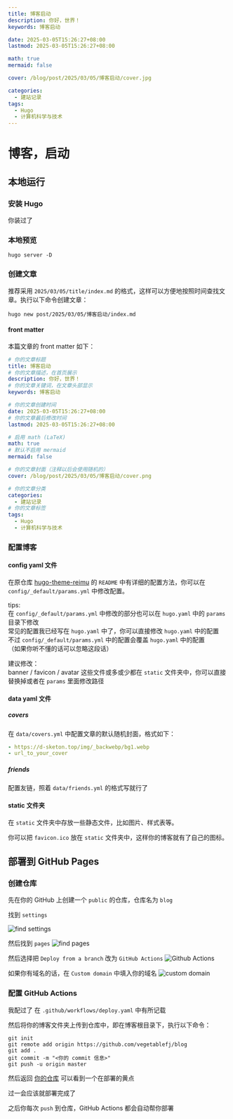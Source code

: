 ```yaml
---
title: 博客启动
description: 你好，世界！
keywords: 博客启动

date: 2025-03-05T15:26:27+08:00
lastmod: 2025-03-05T15:26:27+08:00

math: true
mermaid: false

cover: /blog/post/2025/03/05/博客启动/cover.jpg

categories:
  - 建站记录
tags:
  - Hugo
  - 计算机科学与技术
---
```

# 博客，启动

## 本地运行

### 安装 Hugo
你装过了

### 本地预览
```shell
hugo server -D
```

### 创建文章
推荐采用 `2025/03/05/title/index.md` 的格式，这样可以方便地按照时间查找文章。执行以下命令创建文章：
```shell
hugo new post/2025/03/05/博客启动/index.md
```
#### front matter

本篇文章的 front matter 如下：
```yaml
# 你的文章标题
title: 博客启动
# 你的文章描述，在首页展示
description: 你好，世界！
# 你的文章关键词，在文章头部显示
keywords: 博客启动

# 你的文章创建时间
date: 2025-03-05T15:26:27+08:00
# 你的文章最后修改时间
lastmod: 2025-03-05T15:26:27+08:00

# 启用 math (LaTeX)
math: true
# 默认不启用 mermaid
mermaid: false

# 你的文章封面（注释以后会使用随机的）
cover: /blog/post/2025/03/05/博客启动/cover.png

# 你的文章分类
categories:
  - 建站记录
# 你的文章标签
tags:
  - Hugo
  - 计算机科学与技术
```

### 配置博客

#### config yaml 文件

在原仓库 [hugo-theme-reimu](https://github.com/D-Sketon/hugo-theme-reimu) 的 `README` 中有详细的配置方法，你可以在 `config/_default/params.yml` 中修改配置。

tips:  
在 `config/_default/params.yml` 中修改的部分也可以在 `hugo.yaml` 中的 `params` 目录下修改  
常见的配置我已经写在 `hugo.yaml` 中了，你可以直接修改 `hugo.yaml` 中的配置  
不过 `config/_default/params.yml` 中的配置会覆盖 `hugo.yaml` 中的配置  
（如果你听不懂的话可以忽略这段话）

建议修改：  
banner / favicon / avatar
这些文件或多或少都在 `static` 文件夹中，你可以直接替换掉或者在 `params` 里面修改路径 

#### data yaml 文件

##### covers

在 `data/covers.yml` 中配置文章的默认随机封面，格式如下：
```yaml
- https://d-sketon.top/img/_backwebp/bg1.webp
- url_to_your_cover
```

##### friends

配置友链，照着 `data/friends.yml` 的格式写就行了




#### static 文件夹

在 `static` 文件夹中存放一些静态文件，比如图片、样式表等。

你可以把 `favicon.ico` 放在 `static` 文件夹中，这样你的博客就有了自己的图标。

## 部署到 GitHub Pages

### 创建仓库
先在你的 GitHub 上创建一个 `public` 的仓库，仓库名为 `blog`

找到 `settings` 

![find settings](find-settings.png)

然后找到 `pages`
![find pages](find-pages.png)

然后选择把 `Deploy from a branch` 改为 `GitHub Actions`
![Github Actions](Github-actions.png)

如果你有域名的话，在 `Custom domain` 中填入你的域名
![custom domain](custom-domain.png)

### 配置 GitHub Actions
我配过了
在 `.github/workflows/deploy.yaml` 中有所记载

然后将你的博客文件夹上传到仓库中，即在博客根目录下，执行以下命令：

```shell
git init
git remote add origin https://github.com/vegetablefj/blog
git add .
git commit -m "<你的 commit 信息>"
git push -u origin master
```
然后返回 [你的仓库](https://github.com/vegetablefj/blog) 可以看到一个在部署的黄点

过一会应该就部署完成了

之后你每次 `push` 到仓库，GitHub Actions 都会自动帮你部署


